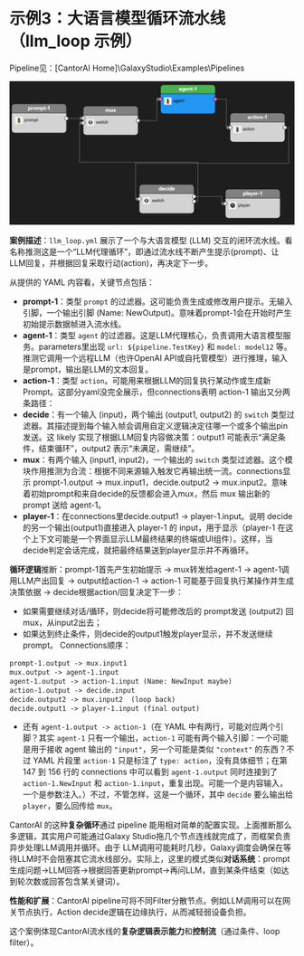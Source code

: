 # 示例3：大语言模型循环流水线（llm\_loop 示例）

Pipeline见：[CantorAI Home]\GalaxyStudio\Examples\Pipelines

![image-20250625150826140](images/llmloop.png)

**案例描述**：`llm_loop.yml` 展示了一个与大语言模型 (LLM) 交互的闭环流水线。看名称推测这是一个“LLM代理循环”，即通过流水线不断产生提示(prompt)、让LLM回复，并根据回复采取行动(action)，再决定下一步。

从提供的 YAML 内容看，关键节点包括：

* **prompt-1**：类型 `prompt` 的过滤器。这可能负责生成或修改用户提示。无输入引脚，一个输出引脚 (Name: NewOutput)。意味着prompt-1会在开始时产生初始提示数据帧进入流水线。
* **agent-1**：类型 `agent` 的过滤器。这是LLM代理核心，负责调用大语言模型服务。parameters里出现 `url: ${pipeline.TestKey}` 和 `model: model12` 等。推测它调用一个远程LLM（也许OpenAI API或自托管模型）进行推理，输入是prompt，输出是LLM的文本回复。
* **action-1**：类型 `action`。可能用来根据LLM的回复执行某动作或生成新Prompt。这部分yaml没完全展示，但connections表明 action-1 输出又分两条路径：
* **decide**：有一个输入 (input)，两个输出 (output1, output2) 的 `switch` 类型过滤器。其描述提到每个输入帧会调用自定义逻辑决定往哪一个或多个输出pin发送。这 likely 实现了根据LLM回复内容做决策：output1 可能表示“满足条件，结束循环”，output2 表示“未满足，需继续”。
* **mux**：有两个输入 (input1, input2)，一个输出的 `switch` 类型过滤器。这个模块作用推测为合流：根据不同来源输入触发它再输出统一流。connections显示 prompt-1.output -> mux.input1，decide.output2 -> mux.input2。意味着初始prompt和来自decide的反馈都会进入mux，然后 mux 输出新的 prompt 送给 agent-1。
* **player-1**：在connections里decide.output1 -> player-1.input。说明 decide 的另一个输出(output1)直接进入 player-1 的 input，用于显示（player-1 在这个上下文可能是一个界面显示LLM最终结果的终端或UI组件）。这样，当decide判定会话完成，就把最终结果送到player显示并不再循环。

**循环逻辑**推断：prompt-1首先产生初始提示 -> mux转发给agent-1 -> agent-1调用LLM产出回复 -> output给action-1 -> action-1 可能基于回复执行某操作并生成决策依据 -> decide根据action/回复决定下一步：

* 如果需要继续对话/循环，则decide将可能修改后的 prompt发送 (output2) 回mux，从input2出去；
* 如果达到终止条件，则decide的output1触发player显示，并不发送继续prompt。
  Connections顺序：

```
prompt-1.output -> mux.input1
mux.output -> agent-1.input
agent-1.output -> action-1.input (Name: NewInput maybe)
action-1.output -> decide.input
decide.output2 -> mux.input2  (loop back)
decide.output1 -> player-1.input (final output)
```

- 还有 `agent-1.output -> action-1`（在 YAML 中有两行，可能对应两个引脚？其实 `agent-1` 只有一个输出，`action-1` 可能有两个输入引脚：一个可能是用于接收 agent 输出的 `"input"`，另一个可能是类似 `"context"` 的东西？不过 YAML 片段里 `action-1` 只是标注了 `type: action`，没有具体细节；在第 147 到 156 行的 connections 中可以看到 `agent-1.output` 同时连接到了 `action-1.NewInput` 和 `action-1.input`，重复出现。可能一个是内容输入，一个是参数注入。）不过，不管怎样，这是一个循环，其中 `decide` 要么输出给 `player`，要么回传给 `mux`。

CantorAI 的这种**复杂循环**通过 pipeline 能用相对简单的配置实现。上面推断那么多逻辑，其实用户可能通过Galaxy Studio拖几个节点连线就完成了，而框架负责异步处理LLM调用并循环。由于 LLM调用可能耗时几秒，Galaxy调度会确保在等待LLM时不会阻塞其它流水线部分。实际上，这里的模式类似**对话系统**：prompt生成问题->LLM回答->根据回答更新prompt->再问LLM，直到某条件结束（如达到轮次数或回答包含某关键词）。

**性能和扩展**：CantorAI pipeline可将不同Filter分散节点。例如LLM调用可以在网关节点执行，Action decide逻辑在边缘执行，从而减轻弱设备负担。

这个案例体现CantorAI流水线的**复杂逻辑表示能力**和**控制流**（通过条件、loop filter）。
